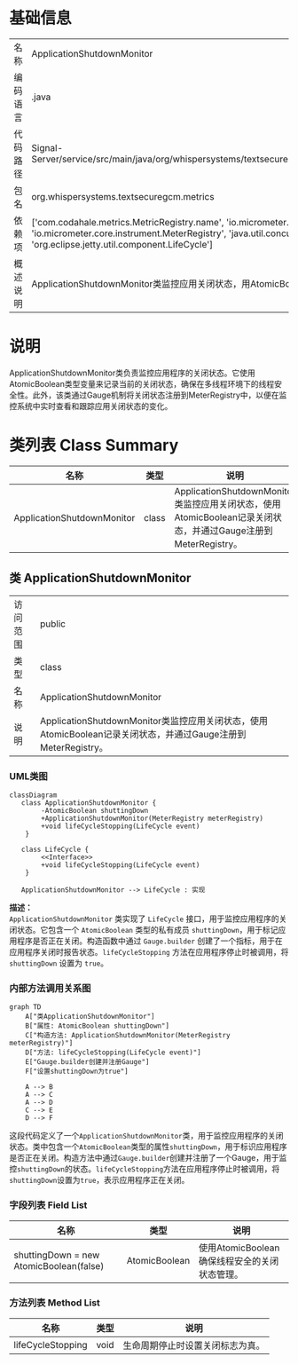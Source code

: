 # 基础信息

|      |      |
|------|------|
| 名称 | ApplicationShutdownMonitor |
| 编码语言 | .java |
| 代码路径 | Signal-Server/service/src/main/java/org/whispersystems/textsecuregcm/metrics/ApplicationShutdownMonitor.java |
| 包名 | org.whispersystems.textsecuregcm.metrics |
| 依赖项 | ['com.codahale.metrics.MetricRegistry.name', 'io.micrometer.core.instrument.Gauge', 'io.micrometer.core.instrument.MeterRegistry', 'java.util.concurrent.atomic.AtomicBoolean', 'org.eclipse.jetty.util.component.LifeCycle'] |
| 概述说明 | ApplicationShutdownMonitor类监控应用关闭状态，用AtomicBoolean记录并通过Gauge注册到MeterRegistry。 |

# 说明

ApplicationShutdownMonitor类负责监控应用程序的关闭状态。它使用AtomicBoolean类型变量来记录当前的关闭状态，确保在多线程环境下的线程安全性。此外，该类通过Gauge机制将关闭状态注册到MeterRegistry中，以便在监控系统中实时查看和跟踪应用关闭状态的变化。

# 类列表 Class Summary

| 名称   | 类型  | 说明 |
|-------|------|-------------|
| ApplicationShutdownMonitor | class | ApplicationShutdownMonitor类监控应用关闭状态，使用AtomicBoolean记录关闭状态，并通过Gauge注册到MeterRegistry。 |



## 类 ApplicationShutdownMonitor

|      |      |
|------|------|
| 访问范围 | public |
| 类型 | class |
| 名称 | ApplicationShutdownMonitor |
| 说明 | ApplicationShutdownMonitor类监控应用关闭状态，使用AtomicBoolean记录关闭状态，并通过Gauge注册到MeterRegistry。 |


### UML类图

```mermaid
classDiagram
   class ApplicationShutdownMonitor {
        -AtomicBoolean shuttingDown
        +ApplicationShutdownMonitor(MeterRegistry meterRegistry)
        +void lifeCycleStopping(LifeCycle event)
    }

   class LifeCycle {
        <<Interface>>
        +void lifeCycleStopping(LifeCycle event)
    }

   ApplicationShutdownMonitor --> LifeCycle : 实现
```

**描述：**  
`ApplicationShutdownMonitor` 类实现了 `LifeCycle` 接口，用于监控应用程序的关闭状态。它包含一个 `AtomicBoolean` 类型的私有成员 `shuttingDown`，用于标记应用程序是否正在关闭。构造函数中通过 `Gauge.builder` 创建了一个指标，用于在应用程序关闭时报告状态。`lifeCycleStopping` 方法在应用程序停止时被调用，将 `shuttingDown` 设置为 `true`。


### 内部方法调用关系图

```mermaid
graph TD
    A["类ApplicationShutdownMonitor"]
    B["属性: AtomicBoolean shuttingDown"]
    C["构造方法: ApplicationShutdownMonitor(MeterRegistry meterRegistry)"]
    D["方法: lifeCycleStopping(LifeCycle event)"]
    E["Gauge.builder创建并注册Gauge"]
    F["设置shuttingDown为true"]

    A --> B
    A --> C
    A --> D
    C --> E
    D --> F
```

这段代码定义了一个`ApplicationShutdownMonitor`类，用于监控应用程序的关闭状态。类中包含一个`AtomicBoolean`类型的属性`shuttingDown`，用于标识应用程序是否正在关闭。构造方法中通过`Gauge.builder`创建并注册了一个Gauge，用于监控`shuttingDown`的状态。`lifeCycleStopping`方法在应用程序停止时被调用，将`shuttingDown`设置为`true`，表示应用程序正在关闭。

### 字段列表 Field List

| 名称  | 类型  | 说明 |
|-------|-------|------|
| shuttingDown = new AtomicBoolean(false) | AtomicBoolean | 使用AtomicBoolean确保线程安全的关闭状态管理。 |

### 方法列表 Method List

| 名称  | 类型  | 说明 |
|-------|-------|------|
| lifeCycleStopping | void | 生命周期停止时设置关闭标志为真。 |




